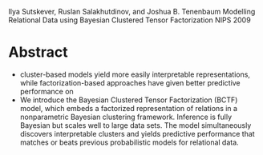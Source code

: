 Ilya Sutskever, Ruslan Salakhutdinov, and Joshua B. Tenenbaum
Modelling Relational Data using Bayesian Clustered Tensor Factorization
NIPS 2009

# Abstract

* cluster-based models yield more easily interpretable representations, while
  factorization-based approaches have given better predictive performance on
* We introduce the Bayesian Clustered Tensor Factorization (BCTF) model, which
  embeds a factorized representation of relations in a nonparametric Bayesian
  clustering framework. Inference is fully Bayesian but scales well to large
  data sets. The model simultaneously discovers interpretable clusters and
  yields predictive performance that matches or beats previous probabilistic
  models for relational data.
